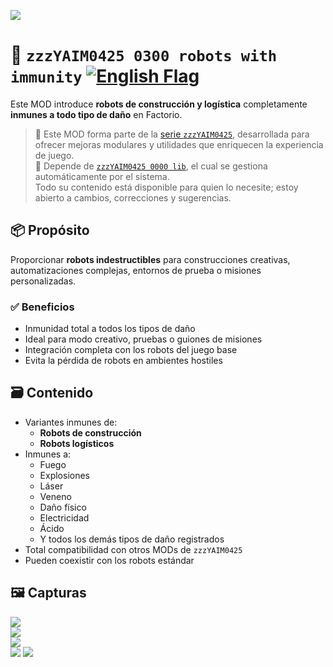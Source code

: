 ![](https://github.com/yaim0425/zzzYAIM0425-0300-robots-with-immunity/raw/main/thumbnail.png)

# 🤖 `zzzYAIM0425 0300 robots with immunity` [![English Flag](https://flagcdn.com/20x15/gb.png)](https://github.com/yaim0425/zzzYAIM0425-0300-robots-with-immunity/blob/main/README.md)

Este MOD introduce **robots de construcción y logística** completamente **inmunes a todo tipo de daño** en Factorio.

> 🧩 Este MOD forma parte de la [serie `zzzYAIM0425`](https://github.com/yaim0425), desarrollada para ofrecer mejoras modulares y utilidades que enriquecen la experiencia de juego.  
> 🔧 Depende de [`zzzYAIM0425 0000 lib`](https://github.com/yaim0425/zzzYAIM0425-0000-lib), el cual se gestiona automáticamente por el sistema.  
> Todo su contenido está disponible para quien lo necesite; estoy abierto a cambios, correcciones y sugerencias.

## 📦 Propósito

Proporcionar **robots indestructibles** para construcciones creativas, automatizaciones complejas, entornos de prueba o misiones personalizadas.

### ✅ Beneficios

- Inmunidad total a todos los tipos de daño  
- Ideal para modo creativo, pruebas o guiones de misiones  
- Integración completa con los robots del juego base  
- Evita la pérdida de robots en ambientes hostiles  

## 🗃️ Contenido

- Variantes inmunes de:
  - **Robots de construcción**
  - **Robots logísticos**
- Inmunes a:
  - Fuego  
  - Explosiones  
  - Láser  
  - Veneno  
  - Daño físico  
  - Electricidad  
  - Ácido  
  - Y todos los demás tipos de daño registrados  
- Total compatibilidad con otros MODs de `zzzYAIM0425`  
- Pueden coexistir con los robots estándar  

## 🖼️ Capturas

![](https://github.com/yaim0425/zzzYAIM0425-0300-robots-with-immunity/raw/main/Doc/base/Screenshot%20(1).png)  
![](https://github.com/yaim0425/zzzYAIM0425-0300-robots-with-immunity/raw/main/Doc/base/Screenshot%20(2).png)  
![](https://github.com/yaim0425/zzzYAIM0425-0300-robots-with-immunity/raw/main/Doc/base/Screenshot%20(3).png)  
![](https://github.com/yaim0425/zzzYAIM0425-0300-robots-with-immunity/raw/main/Doc/base/Screenshot%20(4).png)
![](https://github.com/yaim0425/zzzYAIM0425-0300-robots-with-immunity/raw/main/Doc/base/Screenshot%20(5).png)

